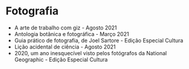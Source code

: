 # Fotografia

* A arte de trabalho com giz - Agosto 2021
* Antologia botânica e fotográfica - Março 2021
* Guia prático de fotografia, de Joel Sartore - Edição Especial Cultura 
* Lição acidental de ciência - Agosto 2021
* 2020, um ano inesquecível visto pelos fotógrafos da National Geographic - Edição Especial Cultura